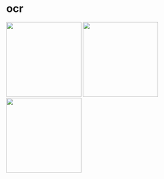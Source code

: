 # ocr
<p float="left">
  <img src="https://github.com/user-attachments/assets/71325724-038c-4e31-a259-fc7b7dfe3d7e" width="200" />
  <img src="https://github.com/user-attachments/assets/82242402-7ee1-4da5-b471-6cc32e1f3c60" width="200" /> 
  <img src="https://github.com/user-attachments/assets/65717a7d-a867-449d-9617-ec726c2c670b" width="200" />
</p>



